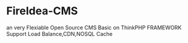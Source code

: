 FireIdea-CMS
============

an very Flexiable Open Source CMS Basic on ThinkPHP FRAMEWORK Support Load Balance,CDN,NOSQL Cache 